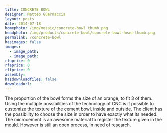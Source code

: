 ```yaml
---
title: CONCRETE BOWL
designer: Matteo Guarnaccia
layout: posts
date: 2014-07-18
homephoto: /img/mosaic/concrete-bowl_thumb.png
headphoto: /img/products/concrete-bowl/concrete-bowl-head-thumb.png
permalink: /concrete-bowl
hasimages: false
images:  
  - image_path: 
  - image_path: 
rfuprice: 0
rfaprice: 0
rffprice: 0
assembly: 
hasdownloadfiles: false
downloadurl:
---
```



The proportion of the bowl forms the size of an orange, to fit 3 of them. Using the multiple possibilities of the technology of CNC is it possible to customize the texture of the cement bowl, inside and outside. The client has the possibility to choose the size in order to have exactly what its needed. The microcement is an awesome material to register the texture given in the mould. However is still an open process, in need of research.